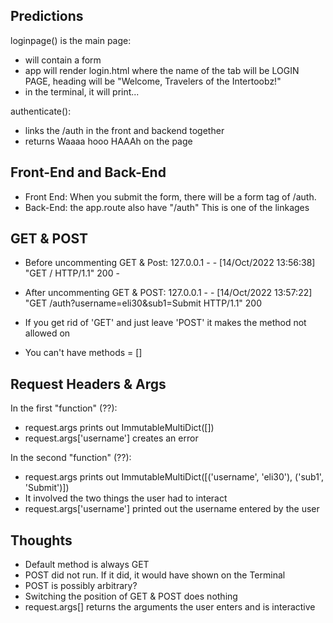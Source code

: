 ## Predictions
loginpage() is the main page:
- will contain a form
- app will render login.html where the name of the tab will be LOGIN PAGE, heading will be "Welcome, Travelers of the Intertoobz!"
- in the terminal, it will print...

authenticate():
- links the /auth in the front and backend together
- returns Waaaa hooo HAAAh on the page

## Front-End and Back-End
- Front End: When you submit the form, there will be a form tag of /auth.
- Back-End: the app.route also have "/auth" This is one of the linkages

## GET & POST
- Before uncommenting GET & Post:
127.0.0.1 - - [14/Oct/2022 13:56:38] "GET / HTTP/1.1" 200 -

- After uncommenting GET & POST:
127.0.0.1 - - [14/Oct/2022 13:57:22] "GET /auth?username=eli30&sub1=Submit HTTP/1.1" 200

- If you get rid of 'GET' and just leave 'POST' it makes the method not allowed on  
- You can't have methods = []

## Request Headers & Args
In the first "function" (??):
- request.args prints out ImmutableMultiDict([])
- request.args['username'] creates an error

In the second "function" (??):
- request.args prints out ImmutableMultiDict([('username', 'eli30'), ('sub1', 'Submit')])
- It involved the two things the user had to interact
- request.args['username'] printed out the username entered by the user

## Thoughts
- Default method is always GET
- POST did not run. If it did, it would have shown on the Terminal
- POST is possibly arbitrary?
- Switching the position of GET & POST does nothing 
- request.args[] returns the arguments the user enters and is interactive 
